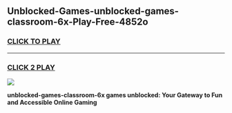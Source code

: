 
## Unblocked-Games-unblocked-games-classroom-6x-Play-Free-4852o
<h3>
<a href="https://premium76.site?title=unblocked-games-classroom-6x&ref=09A">CLICK TO PLAY</a></h3>
<hr>

<h3>
<a href="https://premium76.site?title=unblocked-games-classroom-6x&ref=09A">CLICK 2 PLAY</a>
  
</h3>

<a href="https://premium76.site?title=unblocked-games-classroom-6x&ref=09A"><img src="https://clearcache.store/games.png"></a>


**unblocked-games-classroom-6x games unblocked: Your Gateway to Fun and Accessible Online Gaming**
